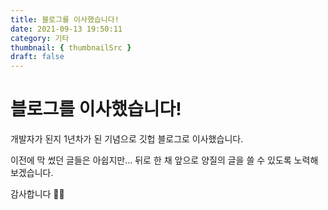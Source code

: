 ```yaml
---
title: 블로그를 이사했습니다!
date: 2021-09-13 19:50:11
category: 기타
thumbnail: { thumbnailSrc }
draft: false
---
```

# 블로그를 이사했습니다!
개발자가 된지 1년차가 된 기념으로 깃헙 블로그로 이사했습니다.

이전에 막 썼던 글들은 아쉽지만... 뒤로 한 채 앞으로 양질의 글을 쓸 수 있도록 노력해보겠습니다.

감사합니다 🙇‍♂️
